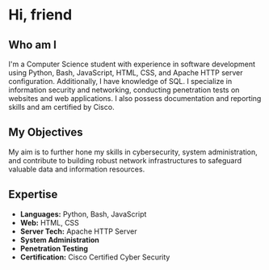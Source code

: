 # Hi, friend

## Who am I

I'm a Computer Science student with experience in software development using Python, Bash, JavaScript, HTML, CSS, and Apache HTTP server configuration. Additionally, I have knowledge of SQL. I specialize in information security and networking, conducting penetration tests on websites and web applications. I also possess documentation and reporting skills and am certified by Cisco.

## My Objectives

My aim is to further hone my skills in cybersecurity, system administration, and contribute to building robust network infrastructures to safeguard valuable data and information resources.

## Expertise

- **Languages:** Python, Bash, JavaScript
- **Web:** HTML, CSS
- **Server Tech:** Apache HTTP Server
- **System Administration**
- **Penetration Testing**
- **Certification:** Cisco Certified Cyber Security

